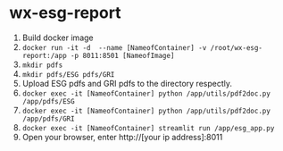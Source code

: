 # wx-esg-report

1. Build docker image
2. `docker run -it -d  --name [NameofContainer] -v /root/wx-esg-report:/app -p 8011:8501 [NameofImage]`
3. `mkdir pdfs`
4. `mkdir pdfs/ESG pdfs/GRI`
5. Upload ESG pdfs and GRI pdfs to the directory respectly.
6. `docker exec -it [NameofContainer] python /app/utils/pdf2doc.py /app/pdfs/ESG`
7. `docker exec -it [NameofContainer] python /app/utils/pdf2doc.py /app/pdfs/GRI`
8. `docker exec -it [NameofContainer] streamlit run /app/esg_app.py`
9. Open your browser, enter http://[your ip address]:8011
